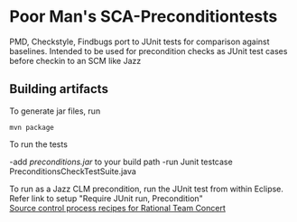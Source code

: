 Poor Man's SCA-Preconditiontests
=====================

PMD, Checkstyle, Findbugs port to JUnit tests for comparison against baselines. Intended to be used for precondition checks as JUnit test cases before checkin to an SCM like Jazz

Building artifacts
------------------
To generate jar files, run 

`mvn package`

To run the tests

-add *preconditions.jar* to your build path
-run Junit testcase PreconditionsCheckTestSuite.java

To run as a Jazz CLM precondition, run the JUnit test from within Eclipse.
Refer link to setup "Require JUnit run, Precondition"<br/>
[Source control process recipes for Rational Team Concert](https://jazz.net/library/article/1075)

